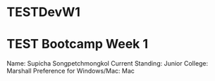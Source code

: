 # TESTDevW1
# TEST Bootcamp Week 1
Name: Supicha Songpetchmongkol
Current Standing: Junior
College: Marshall
Preference for Windows/Mac: Mac